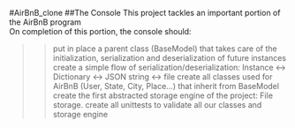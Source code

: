 #AirBnB_clone
##The Console
This project tackles an important portion of the AirBnB program <br>On completion of this portion, the console should:
>>put in place a parent class (BaseModel) that takes care of the initialization, serialization and deserialization of future instances
>>create a simple flow of serialization/deserialization: Instance <-> Dictionary <-> JSON string <-> file
>>create all classes used for AirBnB (User, State, City, Place…) that inherit from BaseModel
>>create the first abstracted storage engine of the project: File storage.
>>create all unittests to validate all our classes and storage engine
